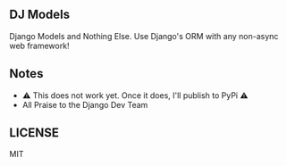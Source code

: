 ## DJ Models

Django Models and Nothing Else. Use Django's ORM with any non-async web framework!

## Notes
- ⚠️  This does not work yet. Once it does, I'll publish to PyPi ⚠️  
- All Praise to the Django Dev Team


## LICENSE
MIT 
